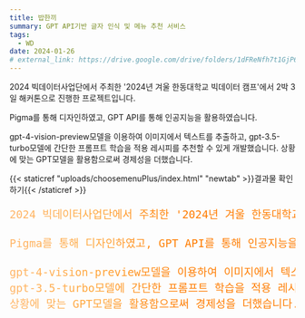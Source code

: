 ```yaml
---
title: 밥한끼
summary: GPT API기반 글자 인식 및 메뉴 추천 서비스
tags:
  - WD
date: 2024-01-26
# external_link: https://drive.google.com/drive/folders/1dFReNfh7t1GjP6GZzBDtSO07G9aLVPiX?usp=drive_link
---
```


2024 빅데이터사업단에서 주최한 '2024년 겨울 한동대학교 빅데이터 캠프'에서 2박 3일 해커톤으로 진행한 프로젝트입니다.

Pigma를 통해 디자인하였고, GPT API를 통해 인공지능을 활용하였습니다.

gpt-4-vision-preview모델을 이용하여 이미지에서 텍스트를 추출하고,
gpt-3.5-turbo모델에 간단한 프롬프트 학습을 적용 레시피를 추천할 수 있게 개발했습니다.
상황에 맞는 GPT모델을 활용함으로써 경제성을 더했습니다.

{{< staticref "uploads/choosemenuPlus/index.html" "newtab" >}}결과물 확인하기{{< /staticref >}}

<pre style="font-size: 1.2rem; background: #FFB76B; background: linear-gradient(to right, #FFB76B 0%, #FFA73D 30%, #FF7C00 60%, #FF7F04 100%); -webkit-background-clip: text; -webkit-text-fill-color: transparent;">
2024 빅데이터사업단에서 주최한 '2024년 겨울 한동대학교 빅데이터 캠프'에서 2박 3일 해커톤으로 진행한 프로젝트입니다.

Pigma를 통해 디자인하였고, GPT API를 통해 인공지능을 활용하였습니다.

gpt-4-vision-preview모델을 이용하여 이미지에서 텍스트를 추출하고,
gpt-3.5-turbo모델에 간단한 프롬프트 학습을 적용 레시피를 추천할 수 있게 개발했습니다.
상황에 맞는 GPT모델을 활용함으로써 경제성을 더했습니다.</pre>
